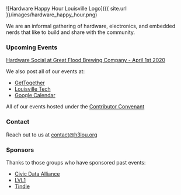 ![Hardware Happy Hour Louisville Logo]({{ site.url }}/images/hardware_happy_hour.png)


We are an informal gathering of hardware, electronics, and embedded nerds
that like to build and share with the community.

### Upcoming Events

[Hardware Social at Great Flood Brewing Company - April 1st 2020](https://gettogether.community/events/4243/h3-social/)

We also post all of our events at:

- [GetTogether](https://gettogether.community/hardware-happy-hour/)
- [Louisville Tech](https://louisvilletech.org/)
- [Google Calendar](https://calendar.google.com/calendar?cid=YW51ajMyMmxlY3RzdDRqN2Zsb2xwN3J2dmNAZ3JvdXAuY2FsZW5kYXIuZ29vZ2xlLmNvbQ)

All of our events hosted under the [Contributor Convenant](https://www.contributor-covenant.org/version/1/4/code-of-conduct.html)

### Contact

Reach out to us at [contact@h3lou.org](mailto:contact@h3lou.org)

### Sponsors

Thanks to those groups who have sponsored past events:

- [Civic Data Alliance](https://civicdataalliance.org/)
- [LVL1](https://www.lvl1.org/)
- [Tindie](https://www.tindie.com/)


